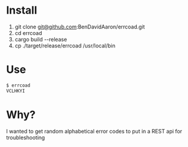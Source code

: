 # Install

1. git clone git@github.com:BenDavidAaron/errcoad.git
2. cd errcoad
3. cargo build --release
4. cp ./target/release/errcoad /usr/local/bin

# Use

```sh
$ errcoad
VCLHKYI
```

# Why?
I wanted to get random alphabetical error codes to put in a REST api for troubleshooting

